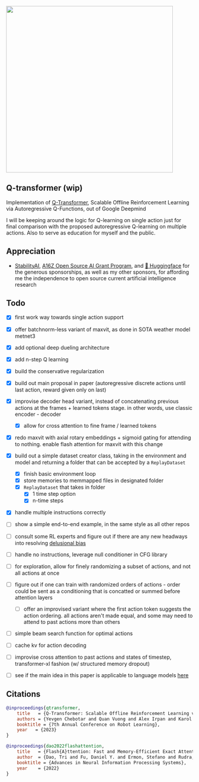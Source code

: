 <img src="./q-transformer.png" width="450px"></img>

## Q-transformer (wip)

Implementation of <a href="https://qtransformer.github.io/">Q-Transformer</a>, Scalable Offline Reinforcement Learning via Autoregressive Q-Functions, out of Google Deepmind

I will be keeping around the logic for Q-learning on single action just for final comparison with the proposed autoregressive Q-learning on multiple actions. Also to serve as education for myself and the public.

## Appreciation

- <a href="https://stability.ai/">StabilityAI</a>, <a href="https://a16z.com/supporting-the-open-source-ai-community/">A16Z Open Source AI Grant Program</a>, and <a href="https://huggingface.co/">🤗 Huggingface</a> for the generous sponsorships, as well as my other sponsors, for affording me the independence to open source current artificial intelligence research

## Todo

- [x] first work way towards single action support
- [x] offer batchnorm-less variant of maxvit, as done in SOTA weather model metnet3
- [x] add optional deep dueling architecture
- [x] add n-step Q learning
- [x] build the conservative regularization
- [x] build out main proposal in paper (autoregressive discrete actions until last action, reward given only on last)
- [x] improvise decoder head variant, instead of concatenating previous actions at the frames + learned tokens stage. in other words, use classic encoder - decoder
    - [x] allow for cross attention to fine frame / learned tokens
- [x] redo maxvit with axial rotary embeddings + sigmoid gating for attending to nothing. enable flash attention for maxvit with this change
- [x] build out a simple dataset creator class, taking in the environment and model and returning a folder that can be accepted by a `ReplayDataset`
    - [x] finish basic environment loop
    - [x] store memories to memmapped files in designated folder
    - [x] `ReplayDataset` that takes in folder
        - [x] 1 time step option
        - [x] n-time steps
- [x] handle multiple instructions correctly

- [ ] show a simple end-to-end example, in the same style as all other repos

- [ ] consult some RL experts and figure out if there are any new headways into resolving <a href="https://www.cs.toronto.edu/~cebly/Papers/CONQUR_ICML_2020_camera_ready.pdf">delusional bias</a>
- [ ] handle no instructions, leverage null conditioner in CFG library
- [ ] for exploration, allow for finely randomizing a subset of actions, and not all actions at once
- [ ] figure out if one can train with randomized orders of actions - order could be sent as a conditioning that is concatted or summed before attention layers
    - [ ] offer an improvised variant where the first action token suggests the action ordering. all actions aren't made equal, and some may need to attend to past actions more than others
- [ ] simple beam search function for optimal actions
- [ ] cache kv for action decoding
- [ ] improvise cross attention to past actions and states of timestep, transformer-xl fashion (w/ structured memory dropout)
- [ ] see if the main idea in this paper is applicable to language models <a href="https://github.com/lucidrains/llama-qrlhf">here</a>

## Citations

```bibtex
@inproceedings{qtransformer,
    title   = {Q-Transformer: Scalable Offline Reinforcement Learning via Autoregressive Q-Functions},
    authors = {Yevgen Chebotar and Quan Vuong and Alex Irpan and Karol Hausman and Fei Xia and Yao Lu and Aviral Kumar and Tianhe Yu and Alexander Herzog and Karl Pertsch and Keerthana Gopalakrishnan and Julian Ibarz and Ofir Nachum and Sumedh Sontakke and Grecia Salazar and Huong T Tran and Jodilyn Peralta and Clayton Tan and Deeksha Manjunath and Jaspiar Singht and Brianna Zitkovich and Tomas Jackson and Kanishka Rao and Chelsea Finn and Sergey Levine},
    booktitle = {7th Annual Conference on Robot Learning},
    year   = {2023}
}
```

```bibtex
@inproceedings{dao2022flashattention,
    title   = {Flash{A}ttention: Fast and Memory-Efficient Exact Attention with {IO}-Awareness},
    author  = {Dao, Tri and Fu, Daniel Y. and Ermon, Stefano and Rudra, Atri and R{\'e}, Christopher},
    booktitle = {Advances in Neural Information Processing Systems},
    year    = {2022}
}
```
